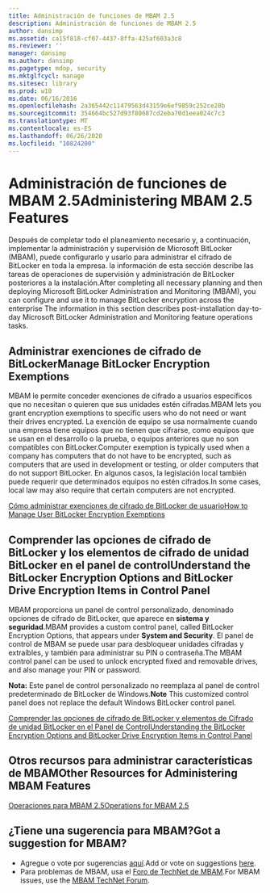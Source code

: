 ```yaml
---
title: Administración de funciones de MBAM 2.5
description: Administración de funciones de MBAM 2.5
author: dansimp
ms.assetid: ca15f818-cf07-4437-8ffa-425af603a3c8
ms.reviewer: ''
manager: dansimp
ms.author: dansimp
ms.pagetype: mdop, security
ms.mktglfcycl: manage
ms.sitesec: library
ms.prod: w10
ms.date: 06/16/2016
ms.openlocfilehash: 2a365442c11479563d43159e6ef9859c252ce28b
ms.sourcegitcommit: 354664bc527d93f80687cd2eba70d1eea024c7c3
ms.translationtype: MT
ms.contentlocale: es-ES
ms.lasthandoff: 06/26/2020
ms.locfileid: "10824200"
---
```

# <span data-ttu-id="cb665-103">Administración de funciones de MBAM 2.5</span><span class="sxs-lookup"><span data-stu-id="cb665-103">Administering MBAM 2.5 Features</span></span>


<span data-ttu-id="cb665-104">Después de completar todo el planeamiento necesario y, a continuación, implementar la administración y supervisión de Microsoft BitLocker (MBAM), puede configurarlo y usarlo para administrar el cifrado de BitLocker en toda la empresa. la información de esta sección describe las tareas de operaciones de supervisión y administración de BitLocker posteriores a la instalación.</span><span class="sxs-lookup"><span data-stu-id="cb665-104">After completing all necessary planning and then deploying Microsoft BitLocker Administration and Monitoring (MBAM), you can configure and use it to manage BitLocker encryption across the enterprise The information in this section describes post-installation day-to-day Microsoft BitLocker Administration and Monitoring feature operations tasks.</span></span>

## <span data-ttu-id="cb665-105">Administrar exenciones de cifrado de BitLocker</span><span class="sxs-lookup"><span data-stu-id="cb665-105">Manage BitLocker Encryption Exemptions</span></span>


<span data-ttu-id="cb665-106">MBAM le permite conceder exenciones de cifrado a usuarios específicos que no necesitan o quieren que sus unidades estén cifradas.</span><span class="sxs-lookup"><span data-stu-id="cb665-106">MBAM lets you grant encryption exemptions to specific users who do not need or want their drives encrypted.</span></span> <span data-ttu-id="cb665-107">La exención de equipo se usa normalmente cuando una empresa tiene equipos que no tienen que cifrarse, como equipos que se usan en el desarrollo o la prueba, o equipos anteriores que no son compatibles con BitLocker.</span><span class="sxs-lookup"><span data-stu-id="cb665-107">Computer exemption is typically used when a company has computers that do not have to be encrypted, such as computers that are used in development or testing, or older computers that do not support BitLocker.</span></span> <span data-ttu-id="cb665-108">En algunos casos, la legislación local también puede requerir que determinados equipos no estén cifrados.</span><span class="sxs-lookup"><span data-stu-id="cb665-108">In some cases, local law may also require that certain computers are not encrypted.</span></span>

[<span data-ttu-id="cb665-109">Cómo administrar exenciones de cifrado de BitLocker de usuario</span><span class="sxs-lookup"><span data-stu-id="cb665-109">How to Manage User BitLocker Encryption Exemptions</span></span>](how-to-manage-user-bitlocker-encryption-exemptions-mbam-25.md)

## <span data-ttu-id="cb665-110">Comprender las opciones de cifrado de BitLocker y los elementos de cifrado de unidad BitLocker en el panel de control</span><span class="sxs-lookup"><span data-stu-id="cb665-110">Understand the BitLocker Encryption Options and BitLocker Drive Encryption Items in Control Panel</span></span>


<span data-ttu-id="cb665-111">MBAM proporciona un panel de control personalizado, denominado opciones de cifrado de BitLocker, que aparece en **sistema y seguridad**.</span><span class="sxs-lookup"><span data-stu-id="cb665-111">MBAM provides a custom control panel, called BitLocker Encryption Options, that appears under **System and Security**.</span></span> <span data-ttu-id="cb665-112">El panel de control de MBAM se puede usar para desbloquear unidades cifradas y extraíbles, y también para administrar su PIN o contraseña.</span><span class="sxs-lookup"><span data-stu-id="cb665-112">The MBAM control panel can be used to unlock encrypted fixed and removable drives, and also manage your PIN or password.</span></span>

<span data-ttu-id="cb665-113">**Nota:**  Este panel de control personalizado no reemplaza al panel de control predeterminado de BitLocker de Windows.</span><span class="sxs-lookup"><span data-stu-id="cb665-113">**Note** This customized control panel does not replace the default Windows BitLocker control panel.</span></span>

 

[<span data-ttu-id="cb665-114">Comprender las opciones de cifrado de BitLocker y elementos de Cifrado de unidad BitLocker en el Panel de Control</span><span class="sxs-lookup"><span data-stu-id="cb665-114">Understanding the BitLocker Encryption Options and BitLocker Drive Encryption Items in Control Panel</span></span>](understanding-the-bitlocker-encryption-options-and-bitlocker-drive-encryption-items-in-control-panel.md)

## <span data-ttu-id="cb665-115">Otros recursos para administrar características de MBAM</span><span class="sxs-lookup"><span data-stu-id="cb665-115">Other Resources for Administering MBAM Features</span></span>


[<span data-ttu-id="cb665-116">Operaciones para MBAM 2.5</span><span class="sxs-lookup"><span data-stu-id="cb665-116">Operations for MBAM 2.5</span></span>](operations-for-mbam-25.md)

## <span data-ttu-id="cb665-117">¿Tiene una sugerencia para MBAM?</span><span class="sxs-lookup"><span data-stu-id="cb665-117">Got a suggestion for MBAM?</span></span>
- <span data-ttu-id="cb665-118">Agregue o vote por sugerencias [aquí](http://mbam.uservoice.com/forums/268571-microsoft-bitlocker-administration-and-monitoring).</span><span class="sxs-lookup"><span data-stu-id="cb665-118">Add or vote on suggestions [here](http://mbam.uservoice.com/forums/268571-microsoft-bitlocker-administration-and-monitoring).</span></span> 
- <span data-ttu-id="cb665-119">Para problemas de MBAM, usa el [Foro de TechNet de MBAM](https://social.technet.microsoft.com/Forums/home?forum=mdopmbam).</span><span class="sxs-lookup"><span data-stu-id="cb665-119">For MBAM issues, use the [MBAM TechNet Forum](https://social.technet.microsoft.com/Forums/home?forum=mdopmbam).</span></span>

 

 





